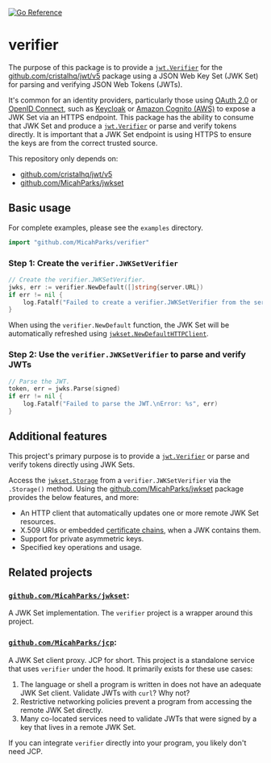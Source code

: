 [![Go Reference](https://pkg.go.dev/badge/github.com/MicahParks/verifier.svg)](https://pkg.go.dev/github.com/MicahParks/verifier)

# verifier

The purpose of this package is to provide a
[`jwt.Verifier`](https://pkg.go.dev/github.com/cristalhq/jwt/v5#Verifier) for the
[github.com/cristalhq/jwt/v5](https://github.com/cristalhq/jwt) package using a JSON Web Key Set (JWK Set) for parsing
and verifying JSON Web Tokens (JWTs).

It's common for an identity providers, particularly those
using [OAuth 2.0](https://datatracker.ietf.org/doc/html/rfc6749)
or [OpenID Connect](https://openid.net/developers/how-connect-works/), such
as [Keycloak](https://github.com/MicahParks/verifier/blob/verifier/examples/keycloak/main.go)
or [Amazon Cognito (AWS)](https://github.com/MicahParks/verifier/blob/verifier/examples/aws_cognito/main.go) to expose a
JWK Set via an HTTPS endpoint. This package has the ability to consume that JWK Set and produce a
[`jwt.Verifier`](https://pkg.go.dev/github.com/cristalhq/jwt/v5#Verifier) or parse and verify tokens directly. It is
important that a JWK Set endpoint is using HTTPS to ensure the keys are from the correct trusted source.

This repository only depends on:

* [github.com/cristalhq/jwt/v5](https://github.com/cristalhq/jwt)
* [github.com/MicahParks/jwkset](https://github.com/MicahParks/jwkset)

## Basic usage

For complete examples, please see the `examples` directory.

```go
import "github.com/MicahParks/verifier"
```

### Step 1: Create the `verifier.JWKSetVerifier`

```go
// Create the verifier.JWKSetVerifier.
jwks, err := verifier.NewDefault([]string{server.URL})
if err != nil {
	log.Fatalf("Failed to create a verifier.JWKSetVerifier from the server's URL.\nError: %s", err)
}
```

When using the `verifier.NewDefault` function, the JWK Set will be automatically refreshed using
[`jwkset.NewDefaultHTTPClient`](https://pkg.go.dev/github.com/MicahParks/jwkset#NewHTTPClient).

### Step 2: Use the `verifier.JWKSetVerifier` to parse and verify JWTs

```go
// Parse the JWT.
token, err = jwks.Parse(signed)
if err != nil {
	log.Fatalf("Failed to parse the JWT.\nError: %s", err)
}
```

## Additional features

This project's primary purpose is to provide a [`jwt.Verifier`](https://pkg.go.dev/github.com/cristalhq/jwt/v5#Verifier)
or parse and verify tokens directly using JWK Sets.

Access the [`jwkset.Storage`](https://pkg.go.dev/github.com/MicahParks/jwkset#Storage) from a `verifier.JWKSetVerifier`
via the `.Storage()` method. Using the [github.com/MicahParks/jwkset](https://github.com/MicahParks/jwkset) package
provides the below features, and more:

* An HTTP client that automatically updates one or more remote JWK Set resources.
* X.509 URIs or embedded [certificate chains](https://pkg.go.dev/crypto/x509#Certificate), when a JWK contains them.
* Support for private asymmetric keys.
* Specified key operations and usage.

## Related projects

### [`github.com/MicahParks/jwkset`](https://github.com/MicahParks/jwkset):

A JWK Set implementation. The `verifier` project is a wrapper around this project.

### [`github.com/MicahParks/jcp`](https://github.com/MicahParks/jcp):

A JWK Set client proxy. JCP for short. This project is a standalone service that uses `verifier` under the hood. It
primarily exists for these use cases:

1. The language or shell a program is written in does not have an adequate JWK Set client. Validate JWTs with `curl`?
   Why not?
2. Restrictive networking policies prevent a program from accessing the remote JWK Set directly.
3. Many co-located services need to validate JWTs that were signed by a key that lives in a remote JWK Set.

If you can integrate `verifier` directly into your program, you likely don't need JCP.
